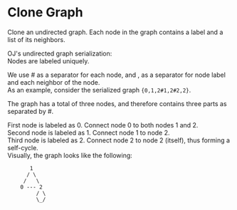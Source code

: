 # Clone Graph

Clone an undirected graph. Each node in the graph contains a label and a list of its neighbors.  


OJ's undirected graph serialization:  
Nodes are labeled uniquely.  

We use # as a separator for each node, and , as a separator for node label and each neighbor of the node.  
As an example, consider the serialized graph `{0,1,2#1,2#2,2}`.  

The graph has a total of three nodes, and therefore contains three parts as separated by #.  

First node is labeled as 0. Connect node 0 to both nodes 1 and 2.  
Second node is labeled as 1. Connect node 1 to node 2.  
Third node is labeled as 2. Connect node 2 to node 2 (itself), thus forming a self-cycle.  
Visually, the graph looks like the following:  

```
       1
      / \
     /   \
    0 --- 2
         / \
         \_/
```



